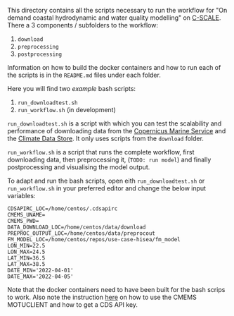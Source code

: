 This directory contains all the scripts necessary to run the workflow for "On demand coastal hydrodynamic and water quality modelling" on [C-SCALE](https://c-scale.eu/). There a 3 components / subfolders to the workflow:
1. `download`
2. `preprocessing`
3. `postprocessing`

Information on how to build the docker containers and how to run each of the scripts is in the `README.md` files under each folder.

Here you will find two *example* bash scripts:
1. `run_downloadtest.sh`
2. `run_workflow.sh` (in development)

`run_downloadtest.sh` is a script with which you can test the scalability and performance of downloading data from the [Copernicus Marine Service](https://marine.copernicus.eu/) and the [Climate Data Store](https://cds.climate.copernicus.eu/). It only uses scripts from the `download` folder.

`run_workflow.sh` is a script that runs the complete workflow, first downloading data, then preprocessing it, (`TODO: run model`) and finally postprocessing and visualising the model output.

To adapt and run the bash scripts, open eith `run_downloadtest.sh` or `run_workflow.sh` in your preferred editor and change the below input variables:
```
CDSAPIRC_LOC=/home/centos/.cdsapirc
CMEMS_UNAME=
CMEMS_PWD=
DATA_DOWNLOAD_LOC=/home/centos/data/download
PREPROC_OUTPUT_LOC=/home/centos/data/preprocout
FM_MODEL_LOC=/home/centos/repos/use-case-hisea/fm_model
LON_MIN=22.5
LON_MAX=24.5
LAT_MIN=36.5
LAT_MAX=38.5
DATE_MIN='2022-04-01'
DATE_MAX='2022-04-05'
```

Note that the docker containers need to have been built for the bash scrips to work. Also note the instruction [here](https://github.com/c-scale-community/use-case-hisea/tree/main/scripts/download) on how to use the CMEMS MOTUCLIENT and how to get a CDS API key.
